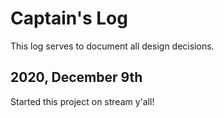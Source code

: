 # Captain's Log

This log serves to document all design decisions.

## 2020, December 9th
Started this project on stream y'all!
